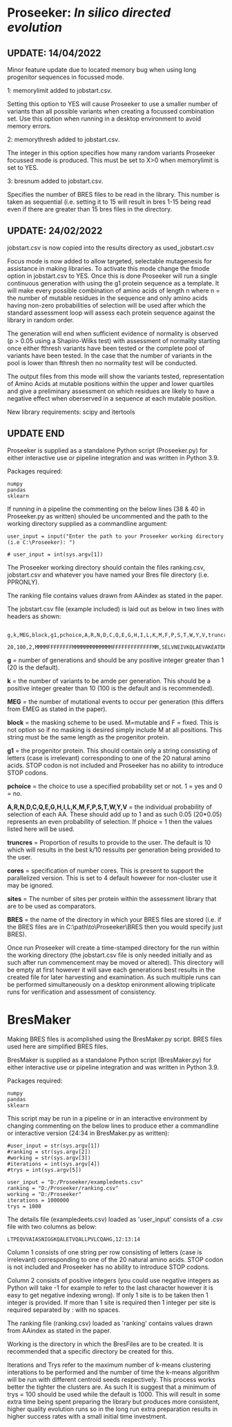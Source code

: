 # Proseeker: *In silico directed evolution*

## UPDATE: 14/04/2022

Minor feature update due to located memory bug when using long progenitor sequences in focussed mode.

1: memorylimit added to jobstart.csv. 

Setting this option to YES will cause Proseeker to use a smaller number of variants than all possible variants when creating a focussed combination set. Use this option when running in a desktop environment to avoid memory errors.

2: memorythresh added to jobstart.csv. 

The integer in this option specifies how many random variants Proseeker focussed mode is produced. This must be set to X>0 when memorylimit is set to YES.

3: bresnum added to jobstart.csv. 

Specifies the number of BRES files to be read in the library. This number is taken as sequential (i.e. setting it to 15 will result in bres 1-15 being read even if there are greater than 15 bres files in the directory.

## UPDATE: 24/02/2022

jobstart.csv is now copied into the results directory as used_jobstart.csv

Focus mode is now added to allow targeted, selectable mutagenesis for assistance in making libraries. To activate this mode change the fmode option in jobstart.csv to YES. Once this is done Proseeker will run a single continuous generation with using the g1 protein sequence as a template. It will make every possible combination of amino acids of length n where n = the number of mutable residues in the sequence and only amino acids having non-zero probabilities of selection will be used after which the standard assessment loop will assess each protein sequence against the library in random order.

The generation will end when sufficient evidence of normality is observed (p > 0.05 using a Shapiro-Wilks test) with assessment of normality starting once either fthresh variants have been tested or the complete pool of variants have been tested. In the case that the number of variants in the pool is lower than fthresh then no normality test will be conducted.

The output files from this mode will show the variants tested, representation of Amino Acids at mutable positions within the upper and lower quartiles and give a preliminary assessment on which residues are likely to have a negative effect when oberserved in a sequence at each mutable position.

New library requirements: scipy and itertools

## UPDATE END

Proseeker is supplied as a standalone Python script (Proseeker.py) for either interactive use or pipeline integration and was written in Python 3.9. 

Packages required:

    numpy
    pandas
    sklearn

If running in a pipeline the commenting on the below lines (38 & 40 in Proseeker.py as written) shouled be uncommented and the path to the working directory supplied as a commandline argument:

    user_input = input("Enter the path to your Proseeker working directory (i.e C:\Proseeker): ")

    # user_input = int(sys.argv[1])

The Proseeker working directory should contain the files ranking.csv, jobstart.csv and whatever you have named your Bres file directory (i.e. PPRONLY).

The ranking file contains values drawn from AAindex as stated in the paper.

The jobstart.csv file (example included) is laid out as below in two lines with headers as shown:

      g,k,MEG,block,g1,pchoice,A,R,N,D,C,Q,E,G,H,I,L,K,M,F,P,S,T,W,Y,V,truncres,cores,sites,bres
      20,100,2,MMMMFFFFFFFFMMMMMMMMMMMMMFFFFFFFFFFFFFMM,SELVNEIVKQLAEVAKEATDKELVIYIVKILAELAKQSTD,1,0.05,0.05,0.05,0.05,0.05,0.05,0.05,0.05,0.05,0.05,0.05,0.05,0.05,0.05,0.05,0.05,0.05,0.05,0.05,0.05,10,4,2,BRES

   **g** = number of generations and should be any positive integer greater than 1 (20 is the default).

   **k** = the number of variants to be amde per generation. This should be a positive integer greater than 10 (100 is the default and is recommended).

   **MEG** = the number of mutational events to occur per generation (this differs from EMEG as stated in the paper).

   **block** = the masking scheme to be used. M=mutable and F = fixed. This is not option so if no masking is desired simply include M at all positions. This string must be the same length as the progenitor protein.

   **g1** = the progenitor protein. This should contain only a string consisting of letters (case is irrelevant) corresponding to one of the 20 natural amino acids. STOP codon is not included and Proseeker has no ability to introduce STOP codons.

   **pchoice** = the choice to use a specified probability set or not. 1 = yes and 0 = no. 

   **A,R,N,D,C,Q,E,G,H,I,L,K,M,F,P,S,T,W,Y,V** = the individual probability of selection of each AA. These should add up to 1 and as such 0.05 (20*0.05) represents an even probability of selection. If phoice = 1 then the values listed here will be used. 

   **truncres** = Proportion of results to provide to the user. The default is 10 which will results in the best k/10 ressults per generation being provided to the user.

   **cores** = specification of number cores. This is present to support the parallelized version. This is set to 4 default however for non-cluster use it may be ignored.

 **sites** = The number of sites per protein within the assessment library that are to be used as comparators.

 **BRES** = the name of the directory in which your BRES files are stored (i.e. if the BRES files are in C:\path\to\Proseeker\BRES then you would specify just BRES).

Once run Proseeker will create a time-stamped directory for the run within the working directory (the jobstart.csv file is only needed initially and as such after run commencement may be moved or altered). This directory will be empty at first however it will save each generations best results in the created file for later harvesting and examination. As such multiple runs can be performed simultaneously on a desktop enironment allowing triplicate runs for verification and assessment of consistency.

# BresMaker

Making BRES files is acomplished using the BresMaker.py script. BRES files used here are simplified BRES files.

BresMaker is supplied as a standalone Python script (BresMaker.py) for either interactive use or pipeline integration and was written in Python 3.9. 

Packages required:

    numpy
    pandas
    sklearn

This script may be run in a pipeline or in an interactive environment by changing commenting on the below lines to produce ether a commandline or interactive version (24:34 in BresMaker.py as written):

    #user_input = str(sys.argv[1])
    #ranking = str(sys.argv[2])
    #working = str(sys.argv[3])
    #iterations = int(sys.argv[4])
    #trys = int(sys.argv[5])

    user_input = "D:/Proseeker/exampledeets.csv"
    ranking = "D:/Proseeker/ranking.csv"
    working = "D:/Proseeker"
    iterations = 1000000
    trys = 1000

The details file (exampledeets.csv) loaded as 'user_input' consists of a .csv file with two columns as below:

    LTPEQVVAIASNIGGKQALETVQALLPVLCQAHG,12:13:14

Column 1 consists of one string per row consisting of letters (case is irrelevant) corresponding to one of the 20 natural amino acids. STOP codon is not included and Proseeker has no ability to introduce STOP codons.

Column 2 consists of positive integers (you could use negative integers as Python will take -1 for example to refer to the last character however it is easy to get negative indexing wrong). If only 1 site is to be taken then 1 integer is provided. If more than 1 site is required then 1 integer per site is required separated by : with no spaces.

The ranking file (ranking.csv) loaded as 'ranking' contains values drawn from AAindex as stated in the paper.

Working is the directory in which the BresFiles are to be created. It is recommended that a specific directory be created for this. 

Iterations and Trys refer to the maximum number of k-means clustering interations to be performed and the number of time the k-means algorithm will be run with different centroid seeds respectively. This process works better the tighter the clusters are. As such It is suggest that a minimum of trys = 100 should be used while the default is 1000. This will result in some extra time being spent preparing the library but produces more consistent, higher quality evolution runs so in the long run extra preparation results in higher success rates with a small initial time investment.
